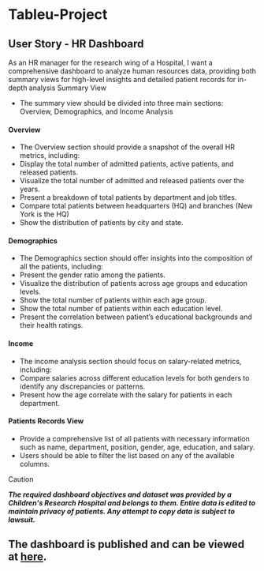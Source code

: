 # Tableu-Project

## User Story - HR Dashboard ##
As an HR manager for the research wing of a Hospital, I want a comprehensive dashboard to analyze human resources data, providing both summary views for high-level insights and detailed patient records for in-depth analysis
Summary View
- The summary view should be divided into three main sections: Overview, Demographics, and Income Analysis
#### Overview
- The Overview section should provide a snapshot of the overall HR metrics, including:
- Display the total number of admitted patients, active patients, and released patients.
- Visualize the total number of admitted and released patients over the years.
- Present a breakdown of total patients by department and job titles.
- Compare total patients between headquarters (HQ) and branches (New York is the HQ)
- Show the distribution of patients by city and state.
#### Demographics
- The Demographics section should offer insights into the composition of all the patients, including:
- Present the gender ratio among the patients.
- Visualize the distribution of patients across age groups and education levels.
- Show the total number of patients within each age group.
- Show the total number of patients within each education level.
- Present the correlation between patient’s educational backgrounds and their health ratings.
#### Income
- The income analysis section should focus on salary-related metrics, including:
- Compare salaries across different education levels for both genders to identify any discrepancies or patterns.
- Present how the age correlate with the salary for patients in each department.
#### Patients Records View
- Provide a comprehensive list of all patients with necessary information such as name, department, position, gender, age, education, and salary.
- Users should be able to filter the list based on any of the available columns.

> [!CAUTION]
> ***The required dashboard objectives and dataset was provided by a Children's Research Hospital and belongs to them. Entire data is edited to maintain privacy of patients. Any attempt to copy data is subject to lawsuit.***

## The dashboard is published and can be viewed at [here](https://public.tableau.com/views/PatientDashboard-Project/PatientSummary?:language=en-US&:sid=&:redirect=auth&:display_count=n&:origin=viz_share_link).
